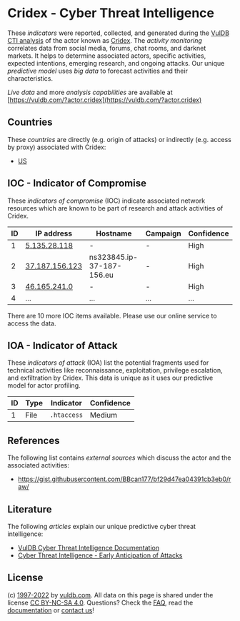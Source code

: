 # Cridex - Cyber Threat Intelligence

These _indicators_ were reported, collected, and generated during the [VulDB CTI analysis](https://vuldb.com/?kb.cti) of the actor known as [Cridex](https://vuldb.com/?actor.cridex). The _activity monitoring_ correlates data from social media, forums, chat rooms, and darknet markets. It helps to determine associated actors, specific activities, expected intentions, emerging research, and ongoing attacks. Our unique _predictive model_ uses _big data_ to forecast activities and their characteristics.

_Live data_ and more _analysis capabilities_ are available at [https://vuldb.com/?actor.cridex](https://vuldb.com/?actor.cridex)

## Countries

These _countries_ are directly (e.g. origin of attacks) or indirectly (e.g. access by proxy) associated with Cridex:

* [US](https://vuldb.com/?country.us)

## IOC - Indicator of Compromise

These _indicators of compromise_ (IOC) indicate associated network resources which are known to be part of research and attack activities of Cridex.

ID | IP address | Hostname | Campaign | Confidence
-- | ---------- | -------- | -------- | ----------
1 | [5.135.28.118](https://vuldb.com/?ip.5.135.28.118) | - | - | High
2 | [37.187.156.123](https://vuldb.com/?ip.37.187.156.123) | ns323845.ip-37-187-156.eu | - | High
3 | [46.165.241.0](https://vuldb.com/?ip.46.165.241.0) | - | - | High
4 | ... | ... | ... | ...

There are 10 more IOC items available. Please use our online service to access the data.

## IOA - Indicator of Attack

These _indicators of attack_ (IOA) list the potential fragments used for technical activities like reconnaissance, exploitation, privilege escalation, and exfiltration by Cridex. This data is unique as it uses our predictive model for actor profiling.

ID | Type | Indicator | Confidence
-- | ---- | --------- | ----------
1 | File | `.htaccess` | Medium

## References

The following list contains _external sources_ which discuss the actor and the associated activities:

* https://gist.githubusercontent.com/BBcan177/bf29d47ea04391cb3eb0/raw/

## Literature

The following _articles_ explain our unique predictive cyber threat intelligence:

* [VulDB Cyber Threat Intelligence Documentation](https://vuldb.com/?kb.cti)
* [Cyber Threat Intelligence - Early Anticipation of Attacks](https://www.scip.ch/en/?labs.20201022)

## License

(c) [1997-2022](https://vuldb.com/?kb.changelog) by [vuldb.com](https://vuldb.com/?kb.about). All data on this page is shared under the license [CC BY-NC-SA 4.0](https://creativecommons.org/licenses/by-nc-sa/4.0/). Questions? Check the [FAQ](https://vuldb.com/?kb.faq), read the [documentation](https://vuldb.com/?kb) or [contact us](https://vuldb.com/?contact)!
